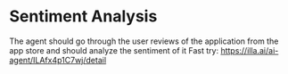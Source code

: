 # Sentiment Analysis
The agent should go through the user reviews of the application from the app store and should analyze the sentiment of it
Fast try: https://illa.ai/ai-agent/ILAfx4p1C7wj/detail

